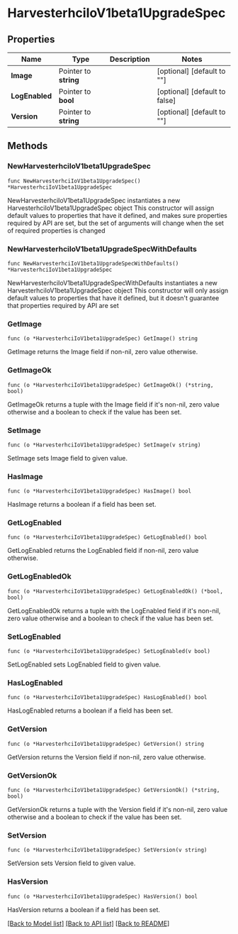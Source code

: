 # HarvesterhciIoV1beta1UpgradeSpec

## Properties

Name | Type | Description | Notes
------------ | ------------- | ------------- | -------------
**Image** | Pointer to **string** |  | [optional] [default to ""]
**LogEnabled** | Pointer to **bool** |  | [optional] [default to false]
**Version** | Pointer to **string** |  | [optional] [default to ""]

## Methods

### NewHarvesterhciIoV1beta1UpgradeSpec

`func NewHarvesterhciIoV1beta1UpgradeSpec() *HarvesterhciIoV1beta1UpgradeSpec`

NewHarvesterhciIoV1beta1UpgradeSpec instantiates a new HarvesterhciIoV1beta1UpgradeSpec object
This constructor will assign default values to properties that have it defined,
and makes sure properties required by API are set, but the set of arguments
will change when the set of required properties is changed

### NewHarvesterhciIoV1beta1UpgradeSpecWithDefaults

`func NewHarvesterhciIoV1beta1UpgradeSpecWithDefaults() *HarvesterhciIoV1beta1UpgradeSpec`

NewHarvesterhciIoV1beta1UpgradeSpecWithDefaults instantiates a new HarvesterhciIoV1beta1UpgradeSpec object
This constructor will only assign default values to properties that have it defined,
but it doesn't guarantee that properties required by API are set

### GetImage

`func (o *HarvesterhciIoV1beta1UpgradeSpec) GetImage() string`

GetImage returns the Image field if non-nil, zero value otherwise.

### GetImageOk

`func (o *HarvesterhciIoV1beta1UpgradeSpec) GetImageOk() (*string, bool)`

GetImageOk returns a tuple with the Image field if it's non-nil, zero value otherwise
and a boolean to check if the value has been set.

### SetImage

`func (o *HarvesterhciIoV1beta1UpgradeSpec) SetImage(v string)`

SetImage sets Image field to given value.

### HasImage

`func (o *HarvesterhciIoV1beta1UpgradeSpec) HasImage() bool`

HasImage returns a boolean if a field has been set.

### GetLogEnabled

`func (o *HarvesterhciIoV1beta1UpgradeSpec) GetLogEnabled() bool`

GetLogEnabled returns the LogEnabled field if non-nil, zero value otherwise.

### GetLogEnabledOk

`func (o *HarvesterhciIoV1beta1UpgradeSpec) GetLogEnabledOk() (*bool, bool)`

GetLogEnabledOk returns a tuple with the LogEnabled field if it's non-nil, zero value otherwise
and a boolean to check if the value has been set.

### SetLogEnabled

`func (o *HarvesterhciIoV1beta1UpgradeSpec) SetLogEnabled(v bool)`

SetLogEnabled sets LogEnabled field to given value.

### HasLogEnabled

`func (o *HarvesterhciIoV1beta1UpgradeSpec) HasLogEnabled() bool`

HasLogEnabled returns a boolean if a field has been set.

### GetVersion

`func (o *HarvesterhciIoV1beta1UpgradeSpec) GetVersion() string`

GetVersion returns the Version field if non-nil, zero value otherwise.

### GetVersionOk

`func (o *HarvesterhciIoV1beta1UpgradeSpec) GetVersionOk() (*string, bool)`

GetVersionOk returns a tuple with the Version field if it's non-nil, zero value otherwise
and a boolean to check if the value has been set.

### SetVersion

`func (o *HarvesterhciIoV1beta1UpgradeSpec) SetVersion(v string)`

SetVersion sets Version field to given value.

### HasVersion

`func (o *HarvesterhciIoV1beta1UpgradeSpec) HasVersion() bool`

HasVersion returns a boolean if a field has been set.


[[Back to Model list]](../README.md#documentation-for-models) [[Back to API list]](../README.md#documentation-for-api-endpoints) [[Back to README]](../README.md)


